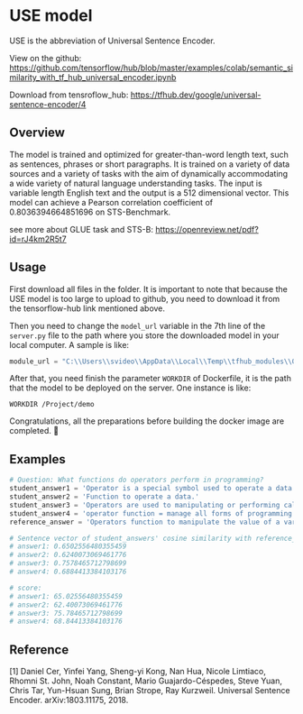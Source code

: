 # USE model
USE is the abbreviation of Universal Sentence Encoder. 

View on the github: https://github.com/tensorflow/hub/blob/master/examples/colab/semantic_similarity_with_tf_hub_universal_encoder.ipynb

Download from tensroflow_hub: https://tfhub.dev/google/universal-sentence-encoder/4

## Overview
The model is trained and optimized for greater-than-word length text, such as sentences, phrases or short paragraphs. It is trained on a variety of data sources and a variety of tasks with the aim of dynamically accommodating a wide variety of natural language understanding tasks. The input is variable length English text and the output is a 512 dimensional vector. This model can achieve a Pearson correlation coefficient of 0.8036394664851696 on STS-Benchmark.

see more about GLUE task and STS-B: https://openreview.net/pdf?id=rJ4km2R5t7

## Usage
First download all files in the folder. It is important to note that because the USE model is too large to upload to github, you need to download it from the tensorflow-hub link mentioned above.

Then you need to change the `model_url` variable in the 7th line of the `server.py` file to the path where you store the downloaded model in your local computer.
A sample is like:
```python
module_url = "C:\\Users\\svideo\\AppData\\Local\\Temp\\tfhub_modules\\063d866c06683311b44b4992fd46003be952409c"
```

After that, you need finish the parameter `WORKDIR` of Dockerfile, it is the path that the model to be deployed on the server.
One instance is like:
```
WORKDIR /Project/demo
```

Congratulations, all the preparations before building the docker image are completed. 🤗

## Examples
```python
# Question: What functions do operators perform in programming?
student_answer1 = 'Operator is a special symbol used to operate a data value.' 
student_answer2 = 'Function to operate a data.'
student_answer3 = 'Operators are used to manipulating or performing calculations on a variable value.'
student_answer4 = 'operator function = manage all forms of programming.'
reference_answer = 'Operators function to manipulate the value of a variable.'

# Sentence vector of student_answers' cosine similarity with reference_answer
# answer1: 0.6502556480355459
# answer2: 0.6240073069461776
# answer3: 0.7578465712798699
# answer4: 0.6884413384103176

# score:
# answer1: 65.02556480355459
# answer2: 62.40073069461776
# answer3: 75.78465712798699
# answer4: 68.84413384103176
```


## Reference
[1] Daniel Cer, Yinfei Yang, Sheng-yi Kong, Nan Hua, Nicole Limtiaco, Rhomni St. John, Noah Constant, Mario Guajardo-Céspedes, Steve Yuan, Chris Tar, Yun-Hsuan Sung, Brian Strope, Ray Kurzweil. Universal Sentence Encoder. arXiv:1803.11175, 2018.
